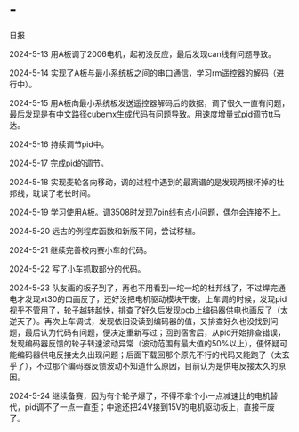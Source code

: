 # -
日报

2024-5-13
用A板调了2006电机，起初没反应，最后发现can线有问题导致。

2024-5-14
实现了A板与最小系统板之间的串口通信，学习rm遥控器的解码（进行中）。

2024-5-15
用A板向最小系统板发送遥控器解码后的数据，调了很久一直有问题，最后发现是有中文路径cubemx生成代码有问题导致。用速度增量式pid调节tt马达。

2024-5-16
持续调节pid中。

2024-5-17
完成pid的调节。

2024-5-18
实现麦轮各向移动，调的过程中遇到的最离谱的是发现两根坏掉的杜邦线，耽误了老长时间。

2024-5-19
学习使用A板。调3508时发现7pin线有点小问题，偶尔会连接不上。

2024-5-20
远古的例程库函数和新版不同，尝试移植。

2024-5-21
继续完善校内赛小车的代码。

2024-5-22
写了小车抓取部分的代码。

2024-5-23
队友画的板子到了，再也不用看到一坨一坨的杜邦线了，不过焊完通电才发现xt30的口画反了，还好没把电机驱动模块干废。上车调的时候，发现pid视乎不管用了，轮子越转越快，排查了好久后发现pcb上编码器供电也画反了（太逆天了）。再次上车调试，发现依旧没读到编码器的值，又排查好久也没找到问题，最后认为代码有问题，便决定重新写过；回到宿舍后，从pid开始排查错误，发现编码器反馈的轮子转速波动异常（波动范围有最大值的50%以上），便怀疑可能编码器供电反接太久出现问题；后面下载回那个原先不行的代码又能跑了（太玄乎了），不过那个编码器反馈波动不知道什么原因，目前认为是供电反接太久的原因。

2024-5-24
继续备赛，因为有个轮子爆了，不得不拿个小一点减速比的电机替代，pid调不了一点一直歪；中途还把24V接到15V的电机驱动板上，直接干废了。
